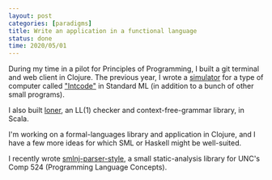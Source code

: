 ```yaml
---
layout: post
categories: [paradigms]
title: Write an application in a functional language
status: done
time: 2020/05/01
---
```


During my time in a pilot for Principles of Programming, I built a git terminal
and web client in Clojure. The previous year, I wrote a
[simulator](https://github.com/benknoble/advent2019) for a type of computer
called ["Intcode"](https://adventofcode.com/2019) in Standard ML (in addition to
a bunch of other small programs).

I also built [loner](https://github.com/benknoble/loner), an LL(1) checker and
context-free-grammar library, in Scala.

I'm working on a formal-languages library and application in Clojure, and I have
a few more ideas for which SML or Haskell might be well-suited.

I recently wrote
[smlnj-parser-style](https://github.com/benknoble/smlnj-parser-style), a small
static-analysis library for UNC's Comp 524 (Programming Language Concepts).
